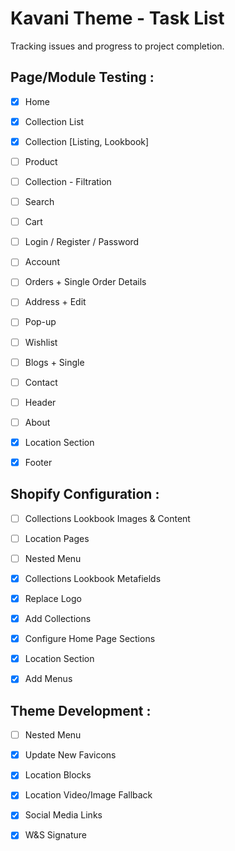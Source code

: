 Kavani Theme - Task List
========================

Tracking issues and progress to project completion.


Page/Module Testing :
------------------------
- [x] Home
- [x] Collection List
- [x] Collection [Listing, Lookbook]
- [ ] Product
- [ ] Collection - Filtration
- [ ] Search
- [ ] Cart
- [ ] Login / Register / Password
- [ ] Account
- [ ] Orders + Single Order Details
- [ ] Address + Edit
- [ ] Pop-up
- [ ] Wishlist
- [ ] Blogs + Single
- [ ] Contact
- [ ] Header
- [ ] About
- [x] Location Section
- [x] Footer


Shopify Configuration :
------------------------
- [ ] Collections Lookbook Images & Content
- [ ] Location Pages
- [ ] Nested Menu
- [x] Collections Lookbook Metafields
- [x] Replace Logo
- [x] Add Collections
- [x] Configure Home Page Sections
- [x] Location Section
- [x] Add Menus


Theme Development :
------------------------
- [ ] Nested Menu
- [x] Update New Favicons
- [x] Location Blocks
- [x] Location Video/Image Fallback
- [x] Social Media Links
- [x] W&S Signature


